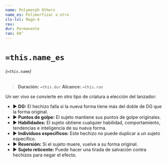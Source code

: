```yaml
---
name: Polymorph Others
name_es: Polimorfizar a otro
cls-lvl: Mago-4
rev: 
dur: Permanente
ran: 60’
---
```

# `=this.name_es`
###### (`=this.name`)

>**Duración:** `=this.dur`
>**Alcance:** `=this.ran`

Un ser vivo se convierte en otro tipo de criatura a elección del lanzador:
- ▶ **DG:** El hechizo falla si la nueva forma tiene más del doble de DG que la forma original.
- ▶ **Puntos de golpe:** El sujeto mantiene sus puntos de golpe originales.
- ▶ **Habilidades:** El sujeto obtiene cualquier habilidad, comportamiento, tendencias e inteligencia de su nueva forma.
- ▶ **Individuos específicos:** Este hechizo no puede duplicar a un sujeto específico.
- ▶ **Reversión:** Si el sujeto muere, vuelve a su forma original.
- ▶ **Sujeto reticente:** Puede hacer una tirada de salvación contra hechizos para negar el efecto.